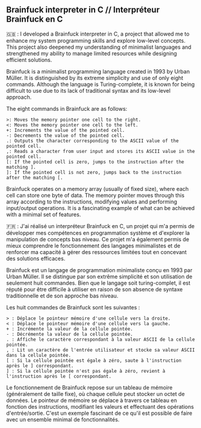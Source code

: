 ## Brainfuck interpreter in C // Interpréteur Brainfuck en C

🇬🇧 :
I developed a Brainfuck interpreter in C, a project that allowed me to enhance my system programming skills and explore low-level concepts. This project also deepened my understanding of minimalist languages and strengthened my ability to manage limited resources while designing efficient solutions.

Brainfuck is a minimalist programming language created in 1993 by Urban Müller. It is distinguished by its extreme simplicity and use of only eight commands. Although the language is Turing-complete, it is known for being difficult to use due to its lack of traditional syntax and its low-level approach.

The eight commands in Brainfuck are as follows:

    >: Moves the memory pointer one cell to the right.
    <: Moves the memory pointer one cell to the left.
    +: Increments the value of the pointed cell.
    -: Decrements the value of the pointed cell.
    .: Outputs the character corresponding to the ASCII value of the pointed cell.
    ,: Reads a character from user input and stores its ASCII value in the pointed cell.
    [: If the pointed cell is zero, jumps to the instruction after the matching ].
    ]: If the pointed cell is not zero, jumps back to the instruction after the matching [.

Brainfuck operates on a memory array (usually of fixed size), where each cell can store one byte of data. The memory pointer moves through this array according to the instructions, modifying values and performing input/output operations. It is a fascinating example of what can be achieved with a minimal set of features.

🇫🇷 :
J'ai réalisé un interpréteur Brainfuck en C, un projet qui m'a permis de développer mes compétences en programmation système et d'explorer la manipulation de concepts bas niveau. Ce projet m'a également permis de mieux comprendre le fonctionnement des langages minimalistes et de renforcer ma capacité à gérer des ressources limitées tout en concevant des solutions efficaces.

Brainfuck est un langage de programmation minimaliste conçu en 1993 par Urban Müller. Il se distingue par son extrême simplicité et son utilisation de seulement huit commandes. Bien que le langage soit turing-complet, il est réputé pour être difficile à utiliser en raison de son absence de syntaxe traditionnelle et de son approche bas niveau.

Les huit commandes de Brainfuck sont les suivantes :

    > : Déplace le pointeur mémoire d'une cellule vers la droite.
    < : Déplace le pointeur mémoire d'une cellule vers la gauche.
    + : Incrémente la valeur de la cellule pointée.
    - : Décrémente la valeur de la cellule pointée.
    . : Affiche le caractère correspondant à la valeur ASCII de la cellule pointée.
    , : Lit un caractère de l'entrée utilisateur et stocke sa valeur ASCII dans la cellule pointée.
    [ : Si la cellule pointée est égale à zéro, saute à l'instruction après le ] correspondant.
    ] : Si la cellule pointée n'est pas égale à zéro, revient à l'instruction après le [ correspondant.

Le fonctionnement de Brainfuck repose sur un tableau de mémoire (généralement de taille fixe), où chaque cellule peut stocker un octet de données. Le pointeur de mémoire se déplace à travers ce tableau en fonction des instructions, modifiant les valeurs et effectuant des opérations d'entrée/sortie.
C'est un exemple fascinant de ce qu'il est possible de faire avec un ensemble minimal de fonctionnalités.


